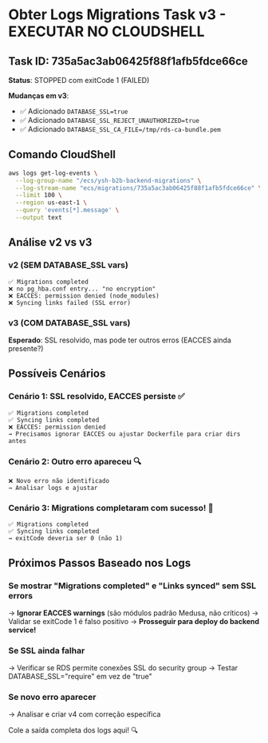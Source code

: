 # Obter Logs Migrations Task v3 - EXECUTAR NO CLOUDSHELL

## Task ID: 735a5ac3ab06425f88f1afb5fdce66ce

**Status**: STOPPED com exitCode 1 (FAILED)

**Mudanças em v3**:

- ✅ Adicionado `DATABASE_SSL=true`
- ✅ Adicionado `DATABASE_SSL_REJECT_UNAUTHORIZED=true`
- ✅ Adicionado `DATABASE_SSL_CA_FILE=/tmp/rds-ca-bundle.pem`

## Comando CloudShell

```bash
aws logs get-log-events \
  --log-group-name "/ecs/ysh-b2b-backend-migrations" \
  --log-stream-name "ecs/migrations/735a5ac3ab06425f88f1afb5fdce66ce" \
  --limit 100 \
  --region us-east-1 \
  --query 'events[*].message' \
  --output text
```

## Análise v2 vs v3

### v2 (SEM DATABASE_SSL vars)

```
✅ Migrations completed
❌ no pg_hba.conf entry... "no encryption"
❌ EACCES: permission denied (node_modules)
❌ Syncing links failed (SSL error)
```

### v3 (COM DATABASE_SSL vars)

**Esperado**: SSL resolvido, mas pode ter outros erros (EACCES ainda presente?)

## Possíveis Cenários

### Cenário 1: SSL resolvido, EACCES persiste ✅

```
✅ Migrations completed
✅ Syncing links completed
❌ EACCES: permission denied
→ Precisamos ignorar EACCES ou ajustar Dockerfile para criar dirs antes
```

### Cenário 2: Outro erro apareceu 🔍

```
❌ Novo erro não identificado
→ Analisar logs e ajustar
```

### Cenário 3: Migrations completaram com sucesso! 🎉

```
✅ Migrations completed
✅ Syncing links completed
→ exitCode deveria ser 0 (não 1)
```

## Próximos Passos Baseado nos Logs

### Se mostrar "Migrations completed" e "Links synced" sem SSL errors

→ **Ignorar EACCES warnings** (são módulos padrão Medusa, não críticos)
→ Validar se exitCode 1 é falso positivo
→ **Prosseguir para deploy do backend service!**

### Se SSL ainda falhar

→ Verificar se RDS permite conexões SSL do security group
→ Testar DATABASE_SSL="require" em vez de "true"

### Se novo erro aparecer

→ Analisar e criar v4 com correção específica

Cole a saída completa dos logs aqui! 🔍
